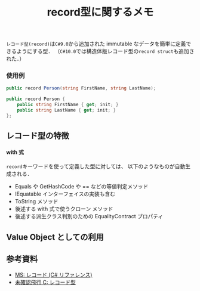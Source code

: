 ﻿---
title: record型に関するメモ
categories: [C#]
tags:
  - C#
---

`レコード型(record)`は`C#9.0`から追加された immutable なデータを簡単に定義できるようにする型．
（`C#10.0`では構造体版レコード型の`record struct`も追加された．）

### 使用例

```cs
public record Person(string FirstName, string LastName);
```

```cs
public record Person {
    public string FirstName { get; init; }
    public string LastName { get; init; }
};
```

## レコード型の特徴

####

####

#### with 式

`record`キーワードを使って定義した型に対しては、 以下のようなものが自動生成される．

- Equals や GetHashCode や == などの等値判定メソッド
- IEquatable<T> インターフェイスの実装も含む
- ToString メソッド
- 後述する with 式で使うクローン メソッド
- 後述する派生クラス判別のための EqualityContract プロパティ

## Value Object としての利用

##

## 参考資料

- [MS: レコード (C# リファレンス)](https://learn.microsoft.com/ja-jp/dotnet/csharp/language-reference/builtin-types/record)
- [未確認飛行 C: レコード型](https://ufcpp.net/study/csharp/datatype/record/)
